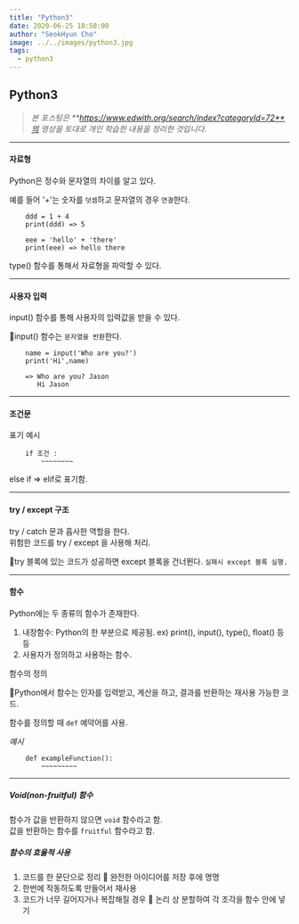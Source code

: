 ```yaml
---
title: "Python3"
date: 2020-06-25 18:50:00
author: "SeokHyun Cho"
image: ../../images/python3.jpg
tags:
  - python3
---
```


## Python3

> _본 포스팅은 **https://www.edwith.org/search/index?categoryId=72**의 영상을 토대로 개인 학습한 내용을 정리한 것입니다._

---

#### 자료형

Python은 정수와 문자열의 차이를 알고 있다.

예를 들어 '+'는 숫자를 `덧셈`하고 문자열의 경우 `연결`한다.

```
    ddd = 1 + 4
    print(ddd) => 5

    eee = 'hello' + 'there'
    print(eee) => hello there
```

type() 함수를 통해서 자료형을 파악할 수 있다.

---

#### 사용자 입력

input() 함수를 통해 사용자의 입력값을 받을 수 있다.

💨input() 함수는 `문자열을 반환`한다.

```
    name = input('Who are you?')
    print('Hi',name)

    => Who are you? Jason
       Hi Jason
```

---

#### 조건문

표기 예시

```
    if 조건 :
        ~~~~~~~~
```

else if => elif로 표기함.

---

#### try / except 구조

try / catch 문과 흡사한 역할을 한다.<br>
위험한 코드를 try / except 을 사용해 처리.

💨try 블록에 있는 코드가 성공하면 except 블록을 건너뛴다. `실패시 except 블록 실행.`

---

#### 함수

Python에는 두 종류의 함수가 존재한다.<br>

1. 내장함수: Python의 한 부분으로 제공됨. ex) print(), input(), type(), float() 등등
2. 사용자가 정의하고 사용하는 함수.

함수의 정의

💨Python에서 함수는 인자를 입력받고, 계산을 하고, 결과를 반환하는 재사용 가능한 코드.

함수를 정의할 때 `def` 예약어를 사용.

_예시_

```
    def exampleFunction():
        ~~~~~~~~~
```

---

##### Void(non-fruitful) 함수

함수가 값을 반환하지 않으면 `void` 함수라고 함.<br>
값을 반환하는 함수를 `fruitful` 함수라고 함.

##### 함수의 효율적 사용

1. 코드를 한 문단으로 정리 💨 완전한 아이디어를 저장 후에 명명
2. 한번에 작동하도록 만들어서 재사용
3. 코드가 너무 길어지거나 복잡해질 경우 💨 논리 상 분할하여 각 조각을 함수 안에 넣기

